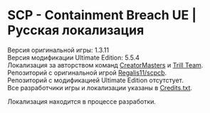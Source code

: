 # SCP - Containment Breach UE | Русская локализация

Версия оригинальной игры: 1.3.11  
Версия модификации Ultimate Edition: 5.5.4  
Локализация за авторством команд [CreatorMasters] и [Trill Team].  
Репозиторий с оригинальной игрой [Regalis11/scpcb][OriginalRep].  
Репозиторий с модификацией Ultimate Edition отсутстует.  
Все разработчики игры и локализации указаны в [Credits.txt].  

<!--Скачать уже готовую русскую версию можно на [русскоязычном сайте][scpcbgame.ru].-->
Локализация находится в процессе разработки.

[CreatorMasters]: <https://vk.com/creatormteam>
[Trill Team]: <https://vk.com/trill_team>
[Credits.txt]: <https://github.com/Oleg720/scpcb-ue-rus/blob/5.5/Credits.txt>
[OriginalRep]: <https://github.com/Regalis11/scpcb>
[scpcbgame.ru]: <https://scpcbgame.ru>